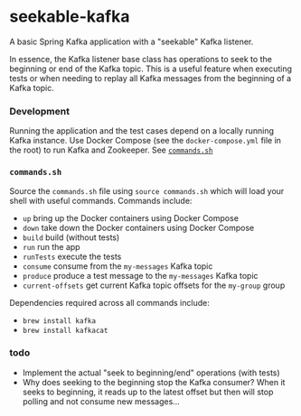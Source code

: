 # seekable-kafka

A basic Spring Kafka application with a "seekable" Kafka listener.

In essence, the Kafka listener base class has operations to seek to the beginning or end of the 
Kafka topic. This is a useful feature when executing tests or when needing to replay all Kafka 
messages from the beginning of a Kafka topic.

### Development

Running the application and the test cases depend on a locally running Kafka instance. Use Docker 
Compose (see the `docker-compose.yml` file in the root) to run Kafka and Zookeeper. See [`commands.sh`](#commandssh) 

### `commands.sh`

Source the `commands.sh` file using `source commands.sh` which will load your shell with useful 
commands. Commands include:

  * `up` bring up the Docker containers using Docker Compose
  * `down` take down the Docker containers using Docker Compose
  * `build` build (without tests)
  * `run` run the app
  * `runTests` execute the tests
  * `consume` consume from the `my-messages` Kafka topic
  * `produce` produce a test message to the `my-messages` Kafka topic 
  * `current-offsets` get current Kafka topic offsets for the `my-group` group 
  
Dependencies required across all commands include:

  * `brew install kafka`
  * `brew install kafkacat`
  
### todo

  * Implement the actual "seek to beginning/end" operations (with tests)
  * Why does seeking to the beginning stop the Kafka consumer? When it seeks to beginning, it reads
    up to the latest offset but then will stop polling and not consume new messages...